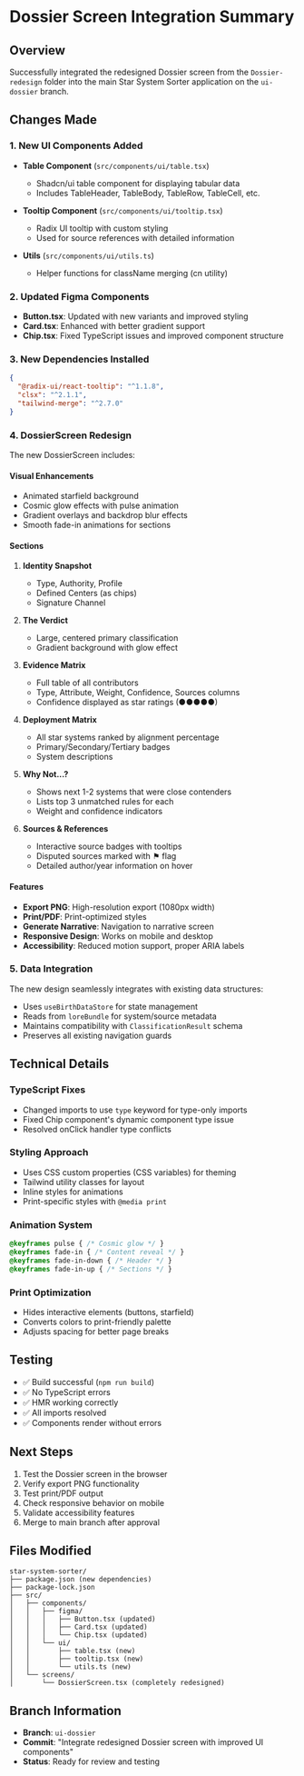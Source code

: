 # Dossier Screen Integration Summary

## Overview
Successfully integrated the redesigned Dossier screen from the `Dossier-redesign` folder into the main Star System Sorter application on the `ui-dossier` branch.

## Changes Made

### 1. New UI Components Added
- **Table Component** (`src/components/ui/table.tsx`)
  - Shadcn/ui table component for displaying tabular data
  - Includes TableHeader, TableBody, TableRow, TableCell, etc.
  
- **Tooltip Component** (`src/components/ui/tooltip.tsx`)
  - Radix UI tooltip with custom styling
  - Used for source references with detailed information
  
- **Utils** (`src/components/ui/utils.ts`)
  - Helper functions for className merging (cn utility)

### 2. Updated Figma Components
- **Button.tsx**: Updated with new variants and improved styling
- **Card.tsx**: Enhanced with better gradient support
- **Chip.tsx**: Fixed TypeScript issues and improved component structure

### 3. New Dependencies Installed
```json
{
  "@radix-ui/react-tooltip": "^1.1.8",
  "clsx": "^2.1.1",
  "tailwind-merge": "^2.7.0"
}
```

### 4. DossierScreen Redesign
The new DossierScreen includes:

#### Visual Enhancements
- Animated starfield background
- Cosmic glow effects with pulse animation
- Gradient overlays and backdrop blur effects
- Smooth fade-in animations for sections

#### Sections
1. **Identity Snapshot**
   - Type, Authority, Profile
   - Defined Centers (as chips)
   - Signature Channel

2. **The Verdict**
   - Large, centered primary classification
   - Gradient background with glow effect

3. **Evidence Matrix**
   - Full table of all contributors
   - Type, Attribute, Weight, Confidence, Sources columns
   - Confidence displayed as star ratings (●●●●●)

4. **Deployment Matrix**
   - All star systems ranked by alignment percentage
   - Primary/Secondary/Tertiary badges
   - System descriptions

5. **Why Not...?**
   - Shows next 1-2 systems that were close contenders
   - Lists top 3 unmatched rules for each
   - Weight and confidence indicators

6. **Sources & References**
   - Interactive source badges with tooltips
   - Disputed sources marked with ⚑ flag
   - Detailed author/year information on hover

#### Features
- **Export PNG**: High-resolution export (1080px width)
- **Print/PDF**: Print-optimized styles
- **Generate Narrative**: Navigation to narrative screen
- **Responsive Design**: Works on mobile and desktop
- **Accessibility**: Reduced motion support, proper ARIA labels

### 5. Data Integration
The new design seamlessly integrates with existing data structures:
- Uses `useBirthDataStore` for state management
- Reads from `loreBundle` for system/source metadata
- Maintains compatibility with `ClassificationResult` schema
- Preserves all existing navigation guards

## Technical Details

### TypeScript Fixes
- Changed imports to use `type` keyword for type-only imports
- Fixed Chip component's dynamic component type issue
- Resolved onClick handler type conflicts

### Styling Approach
- Uses CSS custom properties (CSS variables) for theming
- Tailwind utility classes for layout
- Inline styles for animations
- Print-specific styles with `@media print`

### Animation System
```css
@keyframes pulse { /* Cosmic glow */ }
@keyframes fade-in { /* Content reveal */ }
@keyframes fade-in-down { /* Header */ }
@keyframes fade-in-up { /* Sections */ }
```

### Print Optimization
- Hides interactive elements (buttons, starfield)
- Converts colors to print-friendly palette
- Adjusts spacing for better page breaks

## Testing
- ✅ Build successful (`npm run build`)
- ✅ No TypeScript errors
- ✅ HMR working correctly
- ✅ All imports resolved
- ✅ Components render without errors

## Next Steps
1. Test the Dossier screen in the browser
2. Verify export PNG functionality
3. Test print/PDF output
4. Check responsive behavior on mobile
5. Validate accessibility features
6. Merge to main branch after approval

## Files Modified
```
star-system-sorter/
├── package.json (new dependencies)
├── package-lock.json
├── src/
│   ├── components/
│   │   ├── figma/
│   │   │   ├── Button.tsx (updated)
│   │   │   ├── Card.tsx (updated)
│   │   │   └── Chip.tsx (updated)
│   │   └── ui/
│   │       ├── table.tsx (new)
│   │       ├── tooltip.tsx (new)
│   │       └── utils.ts (new)
│   └── screens/
│       └── DossierScreen.tsx (completely redesigned)
```

## Branch Information
- **Branch**: `ui-dossier`
- **Commit**: "Integrate redesigned Dossier screen with improved UI components"
- **Status**: Ready for review and testing
